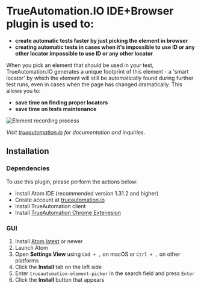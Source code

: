 # TrueAutomation.IO IDE+Browser plugin is used to:
- **create automatic tests faster by just picking the element in browser**
- **creating automatic tests in cases when it's impossible to use ID or any other locator impossible to use ID or any other locator**

When you pick an element that should be used in your test, TrueAutomation.IO generates a unique footprint of this element - a 'smart locator' by which the element will still be automatically found during further test runs, even in cases when the page has changed dramatically.  This allows you to:
- **save time on finding proper locators**
- **save time on tests maintenance**

![Element recording process](styles/taPickerV2.gif "Element recording process")

*Visit [trueautomation.io](https://trueautomation.io) for documentation and inquiries.*

## Installation
### Dependencies

To use this plugin, please perform the actions below:
- Install Atom IDE (recommended version 1.31.2 and higher)
- Create account at [trueautomation.io](https://trueautomation.io)
- Install TrueAutomation client
- Install [TrueAutomation Chrome Extenesion](https://chrome.google.com/webstore/detail/trueautomationio-element/khpnbhifngechnmadjdgddjjaiioncoh)

### GUI
1. Install [Atom latest](https://atom.io) or newer
1. Launch Atom
1. Open **Settings View** using `Cmd + ,` on macOS or `Ctrl + ,` on other platforms
1. Click the **Install** tab on the left side
1. Enter `trueautomation-element-picker` in the search field and press `Enter`
1. Click the **Install** button that appears
